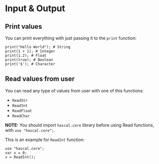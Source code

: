 # Input & Output

## Print values

You can print everything with just passing it to the `print` function:

```hascal
print("Hello World"); # String
print(1 + 1); # Integer
print(1.2); # Float
print(true); # Boolean
print('$'); # Character
```

## Read values from user

You can read any type of values from user with one of this functions:
- `ReadStr`
- `ReadInt`
- `ReadFloat`
- `ReadChar`

**NOTE:** You should import `hascal.core` library before using Read functions, with `use "hascal.core";`.

This is an example for `ReadInt` function:

```hascal
use "hascal.core";
var x = 0;
x = ReadInt();
```
